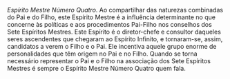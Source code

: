 *Espírito Mestre Número Quatro*. Ao compartilhar das naturezas combinadas do Pai e do Filho, este Espírito Mestre é a influência determinante no que concerne às políticas e aos procedimentos Pai-Filho nos conselhos dos Sete Espíritos Mestres. Este Espírito é o diretor-chefe e consultor daqueles seres ascendentes que chegaram ao Espírito Infinito, e tornaram-se, assim, candidatos a verem o Filho e o Pai. Ele incentiva aquele grupo enorme de personalidades que têm origem no Pai e no Filho. Quando se torna necessário representar o Pai e o Filho na associação dos Sete Espíritos Mestres é sempre o Espírito Mestre Número Quatro quem fala.
